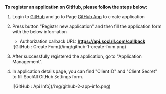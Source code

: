 __To register an application on GitHub, please follow the steps below:__

1. Login to [GitHub](https://github.com/) and go to Page [GitHub App](https://github.com/settings/applications) to create application
2. Press button "Register new application" and then fill the application form with the below information
    * Authorization callback URL: __https://api.soclall.com/callback__
    
    <div class="soclall-br"></div>
    ![GitHub : Create Form](/img/github-1-create-form.png)
    <div class="soclall-br"></div>
    
3. After successfully registered the application, go to "Application Management".
4. In application details page, you can find "Client ID" and "Client Secret" to fill SoclAll GitHub Settings form.
    <div class="soclall-br"></div>
    ![GitHub : Api Info](/img/github-2-app-info.png)
    <div class="soclall-br"></div>